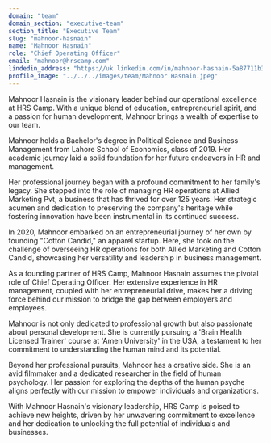 ```yaml
---
domain: "team"
domain_section: "executive-team"
section_title: "Executive Team"
slug: "mahnoor-hasnain"
name: "Mahnoor Hasnain"
role: "Chief Operating Officer"
email: "mahnoor@hrscamp.com"
lindedin_address: "https://uk.linkedin.com/in/mahnoor-hasnain-5a87711b3"
profile_image: "../../../images/team/Mahnoor Hasnain.jpeg"
---
```


Mahnoor Hasnain is the visionary leader behind our operational excellence at HRS Camp. With a unique blend of education, entrepreneurial spirit, and a passion for human development, Mahnoor brings a wealth of expertise to our team.

Mahnoor holds a Bachelor's degree in Political Science and Business Management from Lahore School of Economics, class of 2019. Her academic journey laid a solid foundation for her future endeavors in HR and management.

Her professional journey began with a profound commitment to her family's legacy. She stepped into the role of managing HR operations at Allied Marketing Pvt, a business that has thrived for over 125 years. Her strategic acumen and dedication to preserving the company's heritage while fostering innovation have been instrumental in its continued success.

In 2020, Mahnoor embarked on an entrepreneurial journey of her own by founding "Cotton Candid," an apparel startup. Here, she took on the challenge of overseeing HR operations for both Allied Marketing and Cotton Candid, showcasing her versatility and leadership in business management.

As a founding partner of HRS Camp, Mahnoor Hasnain assumes the pivotal role of Chief Operating Officer. Her extensive experience in HR management, coupled with her entrepreneurial drive, makes her a driving force behind our mission to bridge the gap between employers and employees.

Mahnoor is not only dedicated to professional growth but also passionate about personal development. She is currently pursuing a 'Brain Health Licensed Trainer' course at 'Amen University' in the USA, a testament to her commitment to understanding the human mind and its potential.

Beyond her professional pursuits, Mahnoor has a creative side. She is an avid filmmaker and a dedicated researcher in the field of human psychology. Her passion for exploring the depths of the human psyche aligns perfectly with our mission to empower individuals and organizations.

With Mahnoor Hasnain's visionary leadership, HRS Camp is poised to achieve new heights, driven by her unwavering commitment to excellence and her dedication to unlocking the full potential of individuals and businesses.
